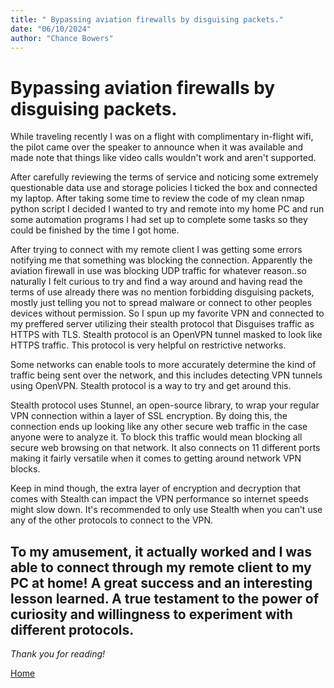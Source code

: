 ```yaml
---
title: " Bypassing aviation firewalls by disguising packets."
date: "06/10/2024"
author: "Chance Bowers"
---
```


# Bypassing aviation firewalls by disguising packets.



While traveling recently I was on a flight with complimentary in-flight wifi, the pilot came over the speaker to announce when it was available and made note that things like video calls wouldn't work and aren't supported.

 After carefully reviewing the terms of service and noticing some extremely questionable data use and storage policies I ticked the box and connected my laptop. After taking some time to review the code of my clean nmap python script I decided I wanted to try and remote into my home PC and run some automation programs I had set up to complete some tasks so they could be finished by the time I got home. 

After trying to connect with my remote client I was getting some errors notifying me that something was blocking the connection. Apparently the aviation firewall in use was blocking UDP traffic for whatever reason..so naturally I felt curious to try and find a way around and having read the terms of use already there was no mention forbidding disguising packets, mostly just telling you not to spread malware or connect to other peoples devices without permission. So I spun up my favorite VPN and connected to my preffered server utilizing their stealth protocol that Disguises traffic as HTTPS with TLS. Stealth protocol is an OpenVPN tunnel masked to look like HTTPS traffic. This protocol is very helpful on restrictive networks.

Some networks can enable tools to more accurately determine the kind of traffic being sent over the network, and this includes detecting VPN tunnels using OpenVPN. Stealth protocol is a way to try and get around this.

Stealth protocol uses Stunnel, an open-source library, to wrap your regular VPN connection within a layer of SSL encryption. By doing this, the connection ends up looking like any other secure web traffic in the case anyone were to analyze it. To block this traffic would mean blocking all secure web browsing on that network. It also connects on 11 different ports making it fairly versatile when it comes to getting around network VPN blocks. 

Keep in mind though, the extra layer of encryption and decryption that comes with Stealth can impact the VPN performance so internet speeds might slow down. It's recommended to only use Stealth when you can't use any of the other protocols to connect to the VPN.

To my amusement, it actually worked and I was able to connect through my remote client to my PC at home! A great success and an interesting lesson learned. A true testament to the power of curiosity and willingness to experiment with different protocols. 
---

*Thank you for reading!*


[Home](https://glitchingreality.github.io/index.html)
